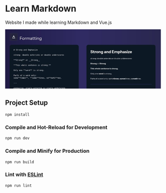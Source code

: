 # Learn Markdown

Website I made while learning Markdown and Vue.js

![Learning Markdown](https://raw.githubusercontent.com/levonium/learning-markdown/master/public/screenshot.jpg)

## Project Setup

```sh
npm install
```

### Compile and Hot-Reload for Development

```sh
npm run dev
```

### Compile and Minify for Production

```sh
npm run build
```

### Lint with [ESLint](https://eslint.org/)

```sh
npm run lint
```
